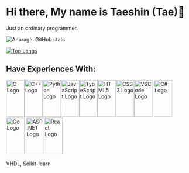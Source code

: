 # Hi there, My name is Taeshin (Tae)👋

Just an ordinary programmer.

![Anurag's GitHub stats](https://github-readme-stats.vercel.app/api?username=ttaeshn&show_icons=true&theme=transparent)

[![Top Langs](https://github-readme-stats.vercel.app/api/top-langs/?username=ttaeshn)](https://github.com/anuraghazra/github-readme-stats)

## Have Experiences With:
<img src="https://raw.githubusercontent.com/bablubambal/All_logo_and_pictures/1ac69ce5fbc389725f16f989fa53c62d6e1b4883/programming%20languages/c.svg" alt="C Logo" width="50" height="100"><img src="https://raw.githubusercontent.com/bablubambal/All_logo_and_pictures/1ac69ce5fbc389725f16f989fa53c62d6e1b4883/programming%20languages/c%2B%2B.svg" alt="C++ Logo" width="50" height="100"><img src="https://raw.githubusercontent.com/bablubambal/All_logo_and_pictures/1ac69ce5fbc389725f16f989fa53c62d6e1b4883/programming%20languages/python.svg" alt="Python Logo" width="50" height="100"><img src="https://raw.githubusercontent.com/bablubambal/All_logo_and_pictures/1ac69ce5fbc389725f16f989fa53c62d6e1b4883/programming%20languages/javascript.svg" alt="JavaScript Logo" width="50" height="100"><img src="https://raw.githubusercontent.com/bablubambal/All_logo_and_pictures/1ac69ce5fbc389725f16f989fa53c62d6e1b4883/programming%20languages/typescript.svg" alt="TypeScript Logo" width="50" height="100"><img src="https://raw.githubusercontent.com/bablubambal/All_logo_and_pictures/1ac69ce5fbc389725f16f989fa53c62d6e1b4883/social%20icons/html5.svg" alt="HTML5 Logo" width="50" height="100"><img src="https://raw.githubusercontent.com/bablubambal/All_logo_and_pictures/1ac69ce5fbc389725f16f989fa53c62d6e1b4883/social%20icons/css3.svg" alt="CSS3 Logo" width="50" height="100"><img src="https://raw.githubusercontent.com/bablubambal/All_logo_and_pictures/62487087dc4f4f5efee637addbc67a16dd374bf6/text%20editors/vscode.svg" alt="VSCode Logo" width="50" height="100"> <img src="https://raw.githubusercontent.com/gist/johndward01/95c1d09de9e3707cfb4154989962376d/raw/f74007782421219d9e9ab4b6a27de2e172a8b714/csharp-logo.svg" alt="C# Logo" width="50" height="100"> <img src="https://go.dev/blog/go-brand/Go-Logo/PNG/Go-Logo_Aqua.png" alt="Go Logo" width="50" height="100"> <img src="https://upload.wikimedia.org/wikipedia/commons/thumb/e/ee/.NET_Core_Logo.svg/768px-.NET_Core_Logo.svg.png?20210328084203" alt="ASP.NET Logo" width="50" height="100"><img src="https://upload.wikimedia.org/wikipedia/commons/thumb/a/a7/React-icon.svg/1200px-React-icon.svg.png" alt="React Logo" width="50" height="100">

VHDL, Scikit-learn
